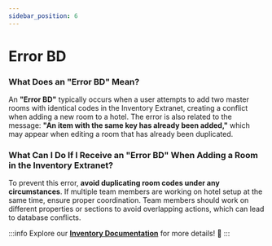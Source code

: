 ```yaml
---
sidebar_position: 6
---
```


# Error BD

### What Does an "Error BD" Mean?

An **"Error BD"** typically occurs when a user attempts to add two master rooms with identical codes in the Inventory Extranet, creating a conflict when adding a new room to a hotel. The error is also related to the message: **"An item with the same key has already been added,"** which may appear when editing a room that has already been duplicated.

### What Can I Do If I Receive an "Error BD" When Adding a Room in the Inventory Extranet?

To prevent this error, **avoid duplicating room codes under any circumstances**. If multiple team members are working on hotel setup at the same time, ensure proper coordination. Team members should work on different properties or sections to avoid overlapping actions, which can lead to database conflicts.

:::info
Explore our **[Inventory Documentation](/docs/apps/inventory/extranet/set-up/setup)** for more details! 🚀
:::